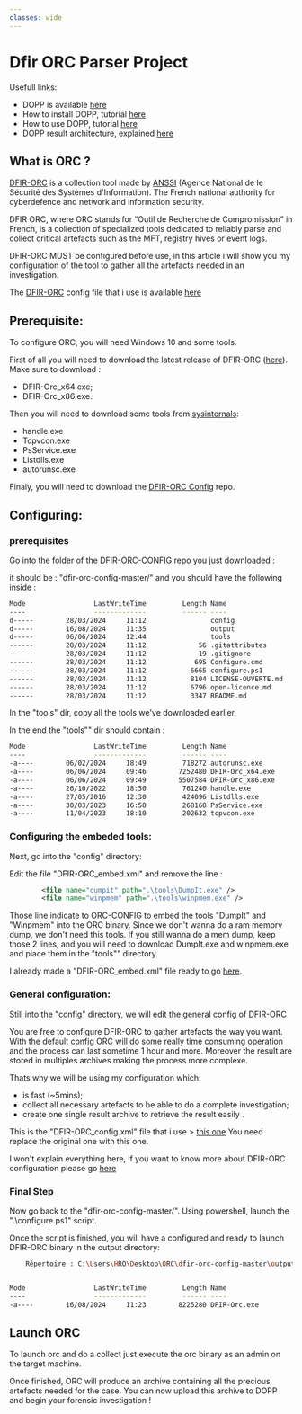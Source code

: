 ```yaml
---
classes: wide
---
```


# Dfir ORC Parser Project

Usefull links:
* DOPP is available [here](https://github.com/youhgo/DOPP)
* How to install DOPP, tutorial [here](https://youhgo.github.io/DOPP-how-to-install-EN/)
* How to use DOPP, tutorial [here](https://youhgo.github.io/DOPP-how-to-use-EN/)
* DOPP result architecture, explained [here](https://youhgo.github.io/DOPP-Results/)


## What is ORC ?

[DFIR-ORC](https://github.com/dfir-orc) is a collection tool made by [ANSSI](https://cyber.gouv.fr/en/about-french-cybersecurity-agency-anssi) (Agence National de le Sécurité des Systèmes d'Information). The French national authority for cyberdefence and network and information security.

DFIR ORC, where ORC stands for “Outil de Recherche de Compromission” in French, is a collection of specialized tools dedicated to reliably parse and collect critical artefacts such as the MFT, registry hives or event logs.

DFIR-ORC MUST be configured before use, in this article i will show you my configuration of the tool to gather all the artefacts needed in an investigation.

The [DFIR-ORC](https://github.com/dfir-orc) config file that i use is available [here](https://github.com/youhgo/DOPP/blob/master/ressources/DFIR-ORC_config.xml)

## Prerequisite:

To configure ORC, you will need Windows 10 and some tools.

First of all you will need to download the latest release of DFIR-ORC ([here](https://github.com/DFIR-ORC/dfir-orc/releases)).
Make sure to download : 
* DFIR-Orc_x64.exe;
* DFIR-Orc_x86.exe.

Then you will need to download some tools from [sysinternals](https://learn.microsoft.com/en-us/sysinternals/downloads/):
* handle.exe
* Tcpvcon.exe
* PsService.exe
* Listdlls.exe
* autorunsc.exe

Finaly, you will need to download the [DFIR-ORC Config](https://github.com/DFIR-ORC/dfir-orc-config) repo.


## Configuring:

### prerequisites

Go into the folder of the DFIR-ORC-CONFIG repo you just downloaded :

it should be : "dfir-orc-config-master/" and you should have the following inside :


```bash
Mode                 LastWriteTime         Length Name
----                 -------------         ------ ----
d-----        28/03/2024     11:12                config
d-----        16/08/2024     11:35                output
d-----        06/06/2024     12:44                tools
------        28/03/2024     11:12             56 .gitattributes
------        28/03/2024     11:12             19 .gitignore
------        28/03/2024     11:12            695 Configure.cmd
------        28/03/2024     11:12           6665 configure.ps1
------        28/03/2024     11:12           8104 LICENSE-OUVERTE.md
------        28/03/2024     11:12           6796 open-licence.md
------        28/03/2024     11:12           3347 README.md
```

In the "tools" dir, copy all the tools we've downloaded earlier.

In the end the "tools\"" dir should contain :
```bash
Mode                 LastWriteTime         Length Name
----                 -------------         ------ ----
-a----        06/02/2024     18:49         718272 autorunsc.exe
-a----        06/06/2024     09:46        7252480 DFIR-Orc_x64.exe
-a----        06/06/2024     09:49        5507584 DFIR-Orc_x86.exe
-a----        26/10/2022     18:50         761240 handle.exe
-a----        27/05/2016     12:30         424096 Listdlls.exe
-a----        30/03/2023     16:58         268168 PsService.exe
-a----        11/04/2023     18:10         202632 tcpvcon.exe
```

### Configuring the embeded tools:

Next, go into the "config\" directory:

Edit the file "DFIR-ORC_embed.xml" and remove the line :
```xml
		<file name="dumpit" path=".\tools\DumpIt.exe" />
		<file name="winpmem" path=".\tools\winpmem.exe" />
```

Those line indicate to ORC-CONFIG to embed the tools "DumpIt" and "Winpmem" into the ORC binary. Since we don't wanna do a ram memory dump, we don't need this tools.
If you still wanna do a mem dump, keep those 2 lines, and you will need to download DumpIt.exe and winpmem.exe and place them in the "tools\"" directory.

I already made a "DFIR-ORC_embed.xml" file ready to go [here](https://github.com/youhgo/DOPP/blob/master/ressources/DFIR-ORC_embed.xml).


### General configuration:
Still into the "config\" directory, we will edit the general config of DFIR-ORC

You are free to configure DFIR-ORC to gather artefacts the way you want.
With the default config ORC will do some really time consuming operation and the process can last sometime 1 hour and more. Moreover the result are stored in multiples archives making the process more complexe.

Thats why we will be using my configuration which:
* is fast (~5mins);
* collect all necessary artefacts to be able to do a complete investigation;
* create one single result archive to retrieve the result easily .

This is the "DFIR-ORC_config.xml" file that i use > [this one](https://github.com/youhgo/DOPP/blob/master/ressources/DFIR-ORC_config.xml)
You need replace the original one with this one.

I won't explain everything here, if you want to know more about DFIR-ORC configuration please go [here](https://dfir-orc.github.io/configuration.html)


### Final Step

Now go back to the "dfir-orc-config-master/". Using powershell, launch the ".\configure.ps1" script.

Once the script is finished, you will have a configured and ready to launch DFIR-ORC binary in the output directory:
```bash
    Répertoire : C:\Users\HRO\Desktop\ORC\dfir-orc-config-master\output


Mode                 LastWriteTime         Length Name
----                 -------------         ------ ----
-a----        16/08/2024     11:23        8225280 DFIR-Orc.exe
```

## Launch ORC

To launch orc and do a collect just execute the orc binary as an admin on the target machine.

Once finished, ORC will produce an archive containing all the precious artefacts needed for the case.
You can now upload this archive to DOPP and begin your forensic investigation !







